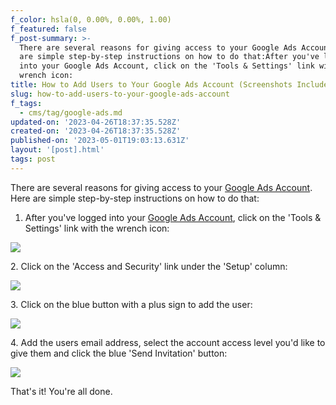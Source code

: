 ```yaml
---
f_color: hsla(0, 0.00%, 0.00%, 1.00)
f_featured: false
f_post-summary: >-
  There are several reasons for giving access to your Google Ads Account. Here
  are simple step-by-step instructions on how to do that:After you've logged
  into your Google Ads Account, click on the 'Tools & Settings' link with the
  wrench icon:
title: How to Add Users to Your Google Ads Account (Screenshots Included)
slug: how-to-add-users-to-your-google-ads-account
f_tags:
  - cms/tag/google-ads.md
updated-on: '2023-04-26T18:37:35.528Z'
created-on: '2023-04-26T18:37:35.528Z'
published-on: '2023-05-01T19:03:13.631Z'
layout: '[post].html'
tags: post
---
```


There are several reasons for giving access to your [Google Ads Account](https://ads.google.com). Here are simple step-by-step instructions on how to do that:

1.  After you've logged into your [Google Ads Account](https://ads.google.com), click on the 'Tools & Settings' link with the wrench icon:

![](https://uploads-ssl.webflow.com/643ef3037ed557253b9bbcfe/64496f4da2479834a4b03251_image1-2.jpeg)

2\. Click on the 'Access and Security' link under the 'Setup' column:

![](https://uploads-ssl.webflow.com/643ef3037ed557253b9bbcfe/64496f4d398cd5dbcd35e244_image2-1.jpeg)

3\. Click on the blue button with a plus sign to add the user:

![](https://uploads-ssl.webflow.com/643ef3037ed557253b9bbcfe/64496f4de1e33c1d994ef4d5_CleanShot-2021-03-01-at-16.55.34%402x.png)

4\. Add the users email address, select the account access level you'd like to give them and click the blue 'Send Invitation' button:

![](https://uploads-ssl.webflow.com/643ef3037ed557253b9bbcfe/64496f4d517135eb502cbd53_image4-1.jpeg)

That's it! You're all done.

‍
